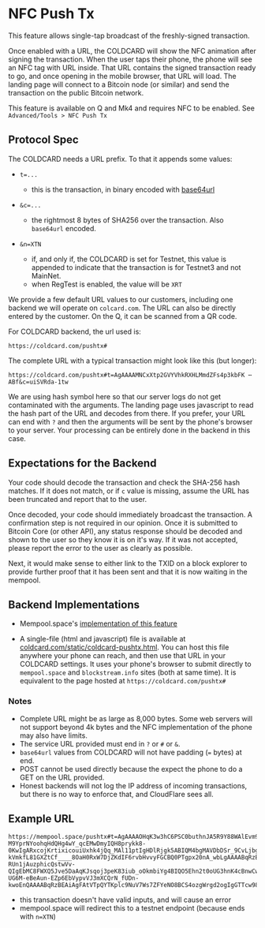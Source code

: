 # NFC Push Tx

This feature allows single-tap broadcast of the freshly-signed transaction.

Once enabled with a URL, the COLDCARD will show the NFC animation
after signing the transaction. When the user taps their phone, the
phone will see an NFC tag with URL inside. That URL contains the
signed transaction ready to go, and once opening in the mobile
browser, that URL will load. The landing page will connect to a
Bitcoin node (or similar) and send the transaction on the public
Bitcoin network.

This feature is available on Q and Mk4 and requires NFC to be enabled.
See `Advanced/Tools > NFC Push Tx`

## Protocol Spec

The COLDCARD needs a URL prefix. To that it appends some values:

- `t=...` 
  - this is the transaction, in binary encoded with
    [base64url](https://datatracker.ietf.org/doc/html/rfc4648#section-5)

- `&c=...`
    - the rightmost 8 bytes of SHA256 over the transaction. Also `base64url` encoded.

- `&n=XTN`
    - if, and only if, the COLDCARD is set for Testnet, this value is appended to
      indicate that the transaction is for Testnet3 and not MainNet.
    - when RegTest is enabled, the value will be `XRT`

We provide a few default URL values to our customers, including one backend we
will operate on `colcard.com`. The URL can also be directly entered by the
customer. On the Q, it can be scanned from a QR code.

For COLDCARD backend, the url used is:

    https://coldcard.com/pushtx#

The complete URL with a typical transaction might look like this (but longer):

    https://coldcard.com/pushtx#t=AgAAAAMNCxXtp2GVYVhkRXHLMmdZFs4p3kbFK ⋯ ABf&c=uiSVRda-1tw

We are using hash symbol here so that our server logs do not get
contaminated with the arguments. The landing page uses javascript
to read the hash part of the URL and decodes from there. If you
prefer, your URL can end with `?` and then the arguments will be
sent by the phone's browser to your server. Your processing can be
entirely done in the backend in this case.

## Expectations for the Backend

Your code should decode the transaction and check the SHA-256 hash
matches. If it does not match, or if `c` value is missing, assume
the URL has been truncated and report that to the user.

Once decoded, your code should immediately broadcast the transaction.
A confirmation step is not required in our opinion. Once it is
submitted to Bitcoin Core (or other API), any status response should
be decoded and shown to the user so they know it is on it's way.
If it was not accepted, please report the error to the user as
clearly as possible.

Next, it would make sense to either link to the TXID on a block
explorer to provide further proof that it has been sent and that
it is now waiting in the mempool.

## Backend Implementations

- Mempool.space's [implementation of this feature](https://github.com/mempool/mempool/pull/5132)

- A single-file (html and javascript) file is available
  at [coldcard.com/static/coldcard-pushtx.html](https://coldcard.com/static/coldcard-pushtx.html).
  You can host this file anywhere your phone can reach, and then use that URL in your
  COLDCARD settings. It uses your phone's browser to submit directly
  to `mempool.space` and `blockstream.info` sites (both at same time). It is equivalent
  to the page hosted at `https://coldcard.com/pushtx#`

### Notes

- Complete URL might be as large as 8,000 bytes. Some web servers will not support beyond
  4k bytes and the NFC implementation of the phone may also have limits.
- The service URL provided must end in `?` or `#` or `&`.
- `base64url` values from COLDCARD will not have padding (`=` bytes) at end.
- POST cannot be used directly because the expect the phone to do a GET on the URL provided.
- Honest backends will not log the IP address of incoming transactions, but there is
  no way to enforce that, and CloudFlare sees all.

## Example URL

```
https://mempool.space/pushtx#t=AgAAAAOHqK3w3hC6PSC0buthnJA5R9Y88WAlEvm9cifNVUPhIwAAAABqRzBEAiB-M9YprNYoohqHdQHg4wY_qcEMwDmyIQH8prykk8-0KwIgARxcojKrtixicouiUxhk4jQq_MAl11ptIgHDlRjgk5ABIQM4bgMAVDbDSr_9CvLjbg5nxrWnDGI-kVmkfL81GXZtCf____8OaH0RxW7DjZKdIF6rvbHvvyFGCBQ0PTgpx20nA_wbLgAAAABqRzBEAiBwUFigORJDPK8ptnYPAntjV-RUn1jAuzphicQstwVv-QIgEbMC8FWXQ5Jve5DaAqKJsqoj3peK83iub_oOkmbiYg4BIQO5Ehn2t0oUG3hnK4cBnwCwMc33DcdJ8aSMWzRQ_wjZL_____-UG6M-eBeAun-EZp6EbVypvVJ3mXCQrN_fUDn-kwoEnQAAAABqRzBEAiAgFAtVTpQYTKplc9NuV7Ws7ZFYeNO8BCS4ozgWrgd2ogIgGTTcw98xQdcGWeWQhVfVm_vZorBIOYovQPQeK0Lg9t8BIQLPWPioVWvj1z4NMHBCkeirYOUalCa83wbSH0CREnGZvv____8CjM_wCAAAAAAZdqkUIJA8_yqzaj0NzhvYVEIBno5gETGIrIzP8AgAAAAAGXapFEaV7xTyleuEX9OejdlUlsz7RTr0iKwAAAAA&c=hre47vyMC78&n=XTN
```

- this transaction doesn't have valid inputs, and will cause an error
- mempool.space will redirect this to a testnet endpoint (because ends with `n=XTN`)


